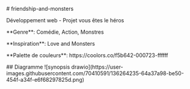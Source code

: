 <p># friendship-and-monsters</p>
<p>Développement web - Projet vous êtes le héros</p>
<p>**Genre**: Comédie, Action, Monstres</p>
<p>**Inspiration**: Love and Monsters</p>
<p>**Palette de couleurs**: https://coolors.co/f5b642-000723-ffffff</p>
<p>## Diagramme
![synopsis drawio](https://user-images.githubusercontent.com/70410591/136264235-64a37a98-be50-454f-a34f-e6f68297825d.png)
